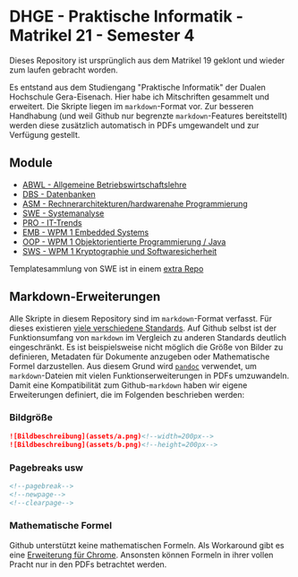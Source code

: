 # DHGE - Praktische Informatik - Matrikel 21 - Semester 4

Dieses Repository ist ursprünglich aus dem Matrikel 19 geklont und wieder zum laufen gebracht worden.

Es entstand aus dem Studiengang "Praktische Informatik" der Dualen Hochschule Gera-Eisenach. Hier habe ich Mitschriften gesammelt und erweitert. Die Skripte liegen im `markdown`-Format vor. Zur besseren Handhabung (und weil Github nur begrenzte `markdown`-Features bereitstellt) werden diese zusätzlich automatisch in PDFs umgewandelt und zur Verfügung gestellt.

## Module

- [ABWL - Allgemeine Betriebswirtschaftslehre](./ABWL-LEDER)
- [DBS - Datenbanken](./DBS-DORENDORF)
- [ASM - Rechnerarchitekturen/hardwarenahe Programmierung](./ASM-GUENTHER)
- [SWE - Systemanalyse](./SWE-KASCHE)
- [PRO - IT-Trends](./PRO-KASCHE)
- [EMB - WPM 1 Embedded Systems](./EMB-GUENTHER)
- [OOP - WPM 1 Objektorientierte Programmierung / Java](./OOP-CASSELT)
- [SWS - WPM 1 Kryptographie und Softwaresicherheit](./SWS-KUSCHE)

Templatesammlung von SWE ist in einem [extra Repo](https://github.com/importPI20fromDHGE/dhge-pi20-sem4-swe)

## Markdown-Erweiterungen

Alle Skripte in diesem Repository sind im `markdown`-Format verfasst. Für dieses existieren [viele verschiedene Standards](https://de.wikipedia.org/wiki/Markdown#Weiterentwicklungen,_Variationen_und_Erg%C3%A4nzungen).
Auf Github selbst ist der Funktionsumfang von `markdown` im Vergleich zu anderen Standards deutlich eingeschränkt.
Es ist beispielsweise nicht möglich die Größe von Bilder zu definieren, Metadaten für Dokumente anzugeben oder Mathematische Formel darzustellen.
Aus diesem Grund wird [`pandoc`](https://pandoc.org/) verwendet, um `markdown`-Dateien mit vielen Funktionserweiterungen in PDFs umzuwandeln.
Damit eine Kompatibilität zum Github-`markdown` haben wir eigene Erweiterungen definiert, die im Folgenden beschrieben werden:

### Bildgröße

```md
![Bildbeschreibung](assets/a.png)<!--width=200px-->
![Bildbeschreibung](assets/b.png)<!--height=200px-->
```

### Pagebreaks usw

```md
<!--pagebreak-->
<!--newpage-->
<!--clearpage-->
```

### Mathematische Formel

Github unterstützt keine mathematischen Formeln.
Als Workaround gibt es eine [Erweiterung für Chrome](https://github.com/orsharir/github-mathjax).
Ansonsten können Formeln in ihrer vollen Pracht nur in den PDFs betrachtet werden.
